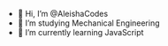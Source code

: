 - 👋 Hi, I’m @AleishaCodes
- 👀 I’m studying Mechanical Engineering
- 🌱 I’m currently learning JavaScript

<!---
AleishaCodes/AleishaCodes is a ✨ special ✨ repository because its `README.md` (this file) appears on your GitHub profile.
You can click the Preview link to take a look at your changes.
--->
